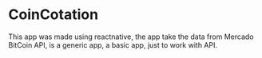 # CoinCotation
This app was made using reactnative, the app take the data from Mercado BitCoin API, is a generic app, a basic app, just to work with API.
